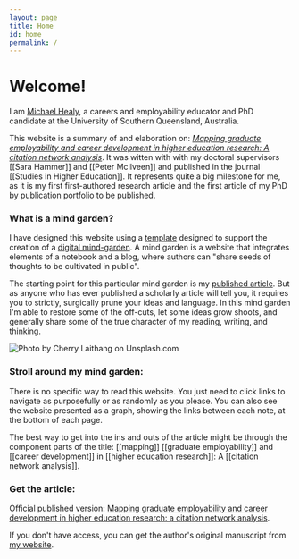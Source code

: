 ```yaml
---
layout: page
title: Home
id: home
permalink: /
---
```


# Welcome! 

I am [Michael Healy](www.mojohealy.com), a careers and employability educator and PhD candidate at the University of Southern Queensland, Australia. 

This website is a summary of and elaboration on: [*Mapping graduate employability and career development in higher education research: A citation network analysis*](https://www.tandfonline.com/doi/abs/10.1080/03075079.2020.1804851?journalCode=cshe20). It was witten with with my doctoral supervisors [[Sara Hammer]] and [[Peter McIlveen]] and published in the journal [[Studies in Higher Education]]. It represents quite a big milestone for me, as it is my first first-authored research article and the first article of my PhD by publication portfolio to be published. 

### What is a mind garden? 
I have designed this website using a [template](https://maximevaillancourt.com/blog/setting-up-your-own-digital-garden-with-jekyll) designed to support the creation of a [digital mind-garden](https://nesslabs.com/digital-garden-set-up). A mind garden is a website that integrates elements of a notebook and a blog, where authors can "share seeds of thoughts to be cultivated in public". 

The starting point for this particular mind garden is my [published article](https://www.tandfonline.com/doi/full/10.1080/03075079.2020.1804851). But as anyone who has ever published a scholarly article will tell you, it requires you to strictly, surgically prune your ideas and language. In this mind garden I'm able to restore some of the off-cuts, let some ideas grow shoots, and generally share some of the true character of my reading, writing, and thinking.  

![Photo by  Cherry Laithang on Unsplash.com]({{page.image}})

### Stroll around my mind garden: 
There is no specific way to read this website. You just need to click links to navigate as purposefully or as randomly as you please. You can also see the website presented as a graph, showing the links between each note, at the bottom of each page. 

The best way to get into the ins and outs of the article might be through the component parts of the title: [[mapping]] [[graduate employability]] and [[career development]] in [[higher education research]]: A [[citation network analysis]].  

### Get the article: 
Official published version: [Mapping graduate employability and career development in higher education research: a citation network analysis](https://www.tandfonline.com/doi/full/10.1080/03075079.2020.1804851). 

If you don't have access, you can get the author's original manuscript from [my website](https://mojohealy.com/publication/healy-etal-2020/). 

<style>
  .wrapper {
    max-width: 46em;
  }
</style>
